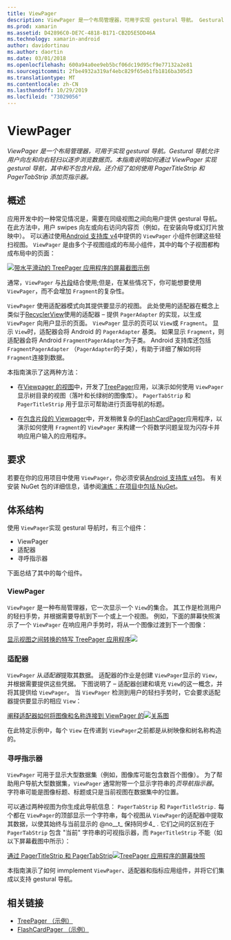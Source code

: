 ```yaml
---
title: ViewPager
description: ViewPager 是一个布局管理器，可用于实现 gestural 导航。 Gestural 导航允许用户向左和向右轻扫以逐步浏览数据页。 本指南说明如何通过 ViewPager 实现 gestural 导航，其中和不包含片段。 还介绍了如何使用 PagerTitleStrip 和 PagerTabStrip 添加页指示器。
ms.prod: xamarin
ms.assetid: D42896C0-DE7C-4818-B171-CB2D5E5DD46A
ms.technology: xamarin-android
author: davidortinau
ms.author: daortin
ms.date: 03/01/2018
ms.openlocfilehash: 600a94a0ee9eb5bcf06dc19d95cf9e77132a2e81
ms.sourcegitcommit: 2fbe4932a319af4ebc829f65eb1fb1816ba305d3
ms.translationtype: MT
ms.contentlocale: zh-CN
ms.lasthandoff: 10/29/2019
ms.locfileid: "73029056"
---
```

# <a name="viewpager"></a>ViewPager

_ViewPager 是一个布局管理器，可用于实现 gestural 导航。Gestural 导航允许用户向左和向右轻扫以逐步浏览数据页。本指南说明如何通过 ViewPager 实现 gestural 导航，其中和不包含片段。还介绍了如何使用 PagerTitleStrip 和 PagerTabStrip 添加页指示器。_

## <a name="overview"></a>概述

应用开发中的一种常见情况是，需要在同级视图之间向用户提供 gestural 导航。 在此方法中，用户 swipes 向左或向右访问内容页（例如，在安装向导或幻灯片放映中）。 可以通过使用[Android 支持库 v4](https://www.nuget.org/packages/Xamarin.Android.Support.v4/)中提供的 `ViewPager` 小组件创建这些轻扫视图。 `ViewPager` 是由多个子视图组成的布局小组件，其中的每个子视图都构成布局中的页面： 

[![带水平滑动的 TreePager 应用程序的屏幕截图示例](images/01-intro-sml.png)](images/01-intro.png#lightbox)

通常，`ViewPager` 与[片段](~/android/platform/fragments/index.md)结合使用;但是，在某些情况下，你可能想要使用 `ViewPager`，而不会增加 `Fragment`的复杂性。

`ViewPager` 使用适配器模式向其提供要显示的视图。 此处使用的适配器在概念上类似于[RecyclerView](~/android/user-interface/layouts/recycler-view/index.md)使用的适配器 &ndash; 提供 `PagerAdapter` 的实现，以生成 `ViewPager` 向用户显示的页面。 `ViewPager` 显示的页可以 `View`或 `Fragment`。 显示 `View`时，适配器会将 Android 的 `PagerAdapter` 基类。 如果显示 `Fragment`，则适配器会将 Android `FragmentPagerAdapter`为子类。 Android 支持库还包括 `FragmentPagerAdapter` （`PagerAdapter`的子类），有助于详细了解如何将 `Fragment`连接到数据。 

本指南演示了这两种方法： 

- 在[Viewpager 的视图](~/android/user-interface/controls/view-pager/viewpager-and-views.md)中，开发了[TreePager](https://docs.microsoft.com/samples/xamarin/monodroid-samples/userinterface-treepager)应用，以演示如何使用 `ViewPager` 显示树目录的视图（落叶和长绿树的图像库）。 
    `PagerTabStrip` 和 `PagerTitleStrip` 用于显示可帮助进行页面导航的标题。

- 在[包含片段的 Viewpager](~/android/user-interface/controls/view-pager/viewpager-and-fragments.md)中，开发稍微复杂的[FlashCardPager](https://docs.microsoft.com/samples/xamarin/monodroid-samples/userinterface-flashcardpager)应用程序，以演示如何使用 `Fragment`的 `ViewPager` 来构建一个将数学问题呈现为闪存卡并响应用户输入的应用程序。 

## <a name="requirements"></a>要求

若要在你的应用项目中使用 `ViewPager`，你必须安装[Android 支持库 v4](https://www.nuget.org/packages/Xamarin.Android.Support.v4/)包。 有关安装 NuGet 包的详细信息，请参阅[演练：在项目中包括 NuGet](https://docs.microsoft.com/visualstudio/mac/nuget-walkthrough)。 

## <a name="architecture"></a>体系结构

使用 `ViewPager`实现 gestural 导航时，有三个组件：

- ViewPager
- 适配器
- 寻呼指示器

下面总结了其中的每个组件。

### <a name="viewpager"></a>ViewPager

`ViewPager` 是一种布局管理器，它一次显示一个 `View`的集合。 其工作是检测用户的轻扫手势，并根据需要导航到下一个或上一个视图。 例如，下面的屏幕快照演示了一个 `ViewPager` 在响应用户手势时，将从一个图像过渡到下一个图像： 

[显示视图之间转换的特写 TreePager 应用程序![](images/02-transition-sml.png)](images/02-transition.png#lightbox)

### <a name="adapter"></a>适配器

`ViewPager` 从*适配器*提取其数据。 适配器的作业是创建 `ViewPager`显示的 `View`，并根据需要提供这些凭据。 下图说明了 &ndash; 适配器创建和填充 `View`的这一概念，并将其提供给 `ViewPager`。 当 `ViewPager` 检测到用户的轻扫手势时，它会要求适配器提供要显示的相应 `View`： 

[阐释适配器如何将图像和名称连接到 ViewPager 的![关系图](images/03-adapter-sml.png)](images/03-adapter.png#lightbox)

在此特定示例中，每个 `View` 在传递到 `ViewPager`之前都是从树映像和树名称构造的。 

### <a name="pager-indicator"></a>寻呼指示器

`ViewPager` 可用于显示大型数据集（例如，图像库可能包含数百个图像）。 为了帮助用户导航大型数据集，`ViewPager` 通常附带一个显示字符串的*页导航指示器*。 字符串可能是图像标题、标题或只是当前视图在数据集中的位置。 

可以通过两种视图为你生成此导航信息： `PagerTabStrip` 和 `PagerTitleStrip.` 每个都在 `ViewPager`的顶部显示一个字符串，每个视图从 `ViewPager`的适配器中提取其数据，以使其始终与当前显示的 @no__t_ 保持同步4_ . 它们之间的区别在于 `PagerTabStrip` 包含 "当前" 字符串的可视指示器，而 `PagerTitleStrip` 不能（如以下屏幕截图中所示）： 

[通过 PagerTitleStrip 和 PagerTabStrip![TreePager 应用程序的屏幕快照](images/04-comparison-sml.png)](images/04-comparison.png#lightbox)

本指南演示了如何 immplement `ViewPager`、适配器和指标应用组件，并将它们集成以支持 gestural 导航。 

## <a name="related-links"></a>相关链接

- [TreePager （示例）](https://docs.microsoft.com/samples/xamarin/monodroid-samples/userinterface-treepager)
- [FlashCardPager （示例）](https://docs.microsoft.com/samples/xamarin/monodroid-samples/userinterface-flashcardpager)
